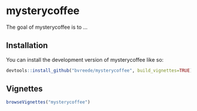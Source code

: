 
# mysterycoffee

<!-- badges: start -->
<!-- badges: end -->

The goal of mysterycoffee is to ...

## Installation

You can install the development version of mysterycoffee like so:

``` r
devtools::install_github("bvreede/mysterycoffee", build_vignettes=TRUE)
```

## Vignettes

``` r
browseVignettes("mysterycoffee")
```


